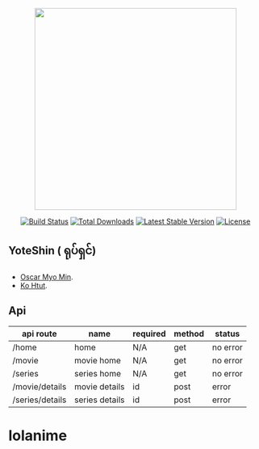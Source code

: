 <p align="center"><img src="https://res.cloudinary.com/dtfbvvkyp/image/upload/v1566331377/laravel-logolockup-cmyk-red.svg" width="400"></p>

<p align="center">
<a href="https://travis-ci.org/laravel/framework"><img src="https://travis-ci.org/laravel/framework.svg" alt="Build Status"></a>
<a href="https://packagist.org/packages/laravel/framework"><img src="https://poser.pugx.org/laravel/framework/d/total.svg" alt="Total Downloads"></a>
<a href="https://packagist.org/packages/laravel/framework"><img src="https://poser.pugx.org/laravel/framework/v/stable.svg" alt="Latest Stable Version"></a>
<a href="https://packagist.org/packages/laravel/framework"><img src="https://poser.pugx.org/laravel/framework/license.svg" alt="License"></a>
</p>

##  YoteShin ( ရုပ်ရှင်)

- [Oscar Myo Min](https://www.facebook.com/oscar.com.mm).
- [Ko Htut](https://kohtut.dev).

## Api
| api route       | name           | required | method | status   |
|-----------------|----------------|----------|--------|----------|
| /home           | home           | N/A      | get    | no error |
| /movie          | movie home     | N/A      | get    | no error |
| /series         | series home    | N/A      | get    | no error |
| /movie/details  | movie details  | id       | post   | error    |
| /series/details | series details | id       | post   | error    |
# lolanime
